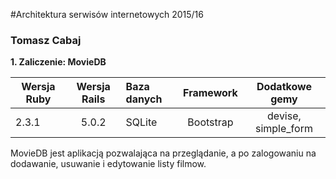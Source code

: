 #Architektura serwisów internetowych 2015/16

### Tomasz Cabaj
<b>1. Zaliczenie: MovieDB</b>


| Wersja Ruby   | Wersja Rails  |                Baza danych                 | Framework |           Dodatkowe gemy           |
| ------------- |:-------------:|:-------------------------------------------|:---------:|:----------------------------------:|
| 2.3.1         | 5.0.2         | SQLite                        | Bootstrap | devise, simple_form |


MovieDB jest aplikacją pozwalająca na przeglądanie, a po zalogowaniu na dodawanie, usuwanie i edytowanie listy filmow.
